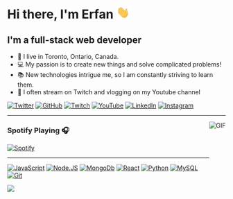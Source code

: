 # Hi there, I'm Erfan <img width="30px" src="https://github.com/SatYu26/SatYu26/raw/master/Assets/Hi.gif" />


## I'm a full-stack web developer
- 📍 I live in Toronto, Ontario, Canada.
- 💻 My passion is to create new things and solve complicated problems!
- 📚 New technologies intrigue me, so I am constantly striving to learn them.
- 🔴 I often stream on Twitch and vlogging on my Youtube channel

[![Twitter](https://img.shields.io/badge/Twitter-1DA1F2?style=for-the-badge&logo=twitter&logoColor=white)](https://twitter.com/ErfanYzp)
[![GitHub](https://img.shields.io/badge/GitHub-100000?style=for-the-badge&logo=github&logoColor=white)](https://github.com/EYazdpour)
[![Twitch](https://img.shields.io/badge/Twitch-9146FF?style=for-the-badge&logo=twitch&logoColor=white)](https://www.twitch.tv/whyErfan)
[![YouTube](https://img.shields.io/badge/YouTube-FF0000?style=for-the-badge&logo=youtube&logoColor=white)](https://www.youtube.com/channel/UCUw_yAhUX6OKUPtul80aDhQ?sub_confirmation=1)
[![LinkedIn](https://img.shields.io/badge/LinkedIn-0077B5?style=for-the-badge&logo=linkedin&logoColor=white)](https://www.linkedin.com/in/yazdpour/)
[![Instagram](https://img.shields.io/badge/Instagram-E4405F?style=for-the-badge&logo=instagram&logoColor=white)](https://www.instagram.com/erfan_yazdpour/)

---

<img align="right" alt="GIF" height="170px" src="https://media.giphy.com/media/J5B1Y8QZnzXXbLQIBu/giphy.gif" />

### Spotify Playing 🎧

[![Spotify](https://novatorem-liart-mu.vercel.app/api/spotify)](https://open.spotify.com/user/ppf9ooa65nbcup30zsdyscobr?si=07baf07d78d5442a)

---

[![JavaScript](https://img.shields.io/badge/JavaScript-f0db4f?style=for-the-badge&logo=javascript&logoColor=323330)]()
[![Node.JS](https://img.shields.io/badge/Node.js-43853D?style=for-the-badge&logo=node.js&logoColor=white)]()
[![MongoDb](https://img.shields.io/badge/MongoDb-13aa52?style=for-the-badge&logo=mongodb&logoColor=white)]()
[![React](https://img.shields.io/badge/React-00ADD8?style=for-the-badge&logo=react&logoColor=white)]()
[![Python](https://img.shields.io/badge/Python-3776AB?style=for-the-badge&logo=python&logoColor=white)]()
[![MySQL](https://img.shields.io/badge/MySQL-00000F?style=for-the-badge&logo=mysql&logoColor=white)]()
[![Git](https://img.shields.io/badge/Git-F05032?style=for-the-badge&logo=git&logoColor=white)]()

<img src="https://imgur.com/rilHVxA.png"/>
